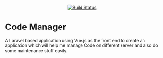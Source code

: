 <p align="center">
<a href="https://travis-ci.org/amitavroy/CodeManager"><img src="https://travis-ci.org/amitavroy/CodeManager.svg" alt="Build Status"></a>
</p>

# Code Manager

A Laravel based application using Vue.js as the front end to create an application which will help me manage Code on different server and also do some maintenance stuff easily.
